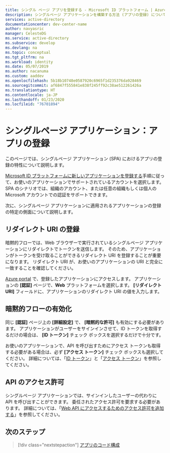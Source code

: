 ```yaml
---
title: シングル ページ アプリを登録する - Microsoft ID プラットフォーム | Azure
description: シングルページ アプリケーションを構築する方法 (アプリの登録) について説明します
services: active-directory
documentationcenter: dev-center-name
author: navyasric
manager: CelesteDG
ms.service: active-directory
ms.subservice: develop
ms.devlang: na
ms.topic: conceptual
ms.tgt_pltfrm: na
ms.workload: identity
ms.date: 05/07/2019
ms.author: nacanuma
ms.custom: aaddev
ms.openlocfilehash: 5b18b10748e0587920c6965f1d235376da928469
ms.sourcegitcommit: af6847f555841e838f245ff92c38ae512261426a
ms.translationtype: HT
ms.contentlocale: ja-JP
ms.lasthandoff: 01/23/2020
ms.locfileid: "76701894"
---
```

# <a name="single-page-application-app-registration"></a>シングルページ アプリケーション：アプリの登録

このページでは、シングルページ アプリケーション (SPA) におけるアプリの登録の特性について説明します。

[Microsoft ID プラットフォームに新しいアプリケーションを登録する](quickstart-register-app.md)手順に従って、お使いのアプリケーションでサポートされているアカウントを選択します。 SPA のシナリオでは、組織のアカウント、または任意の組織もしくは個人の Microsoft アカウントでの認証をサポートできます。

次に、シングルページ アプリケーションに適用されるアプリケーションの登録の特定の側面について説明します。

## <a name="register-a-redirect-uri"></a>リダイレクト URI の登録

暗黙的フローでは、Web ブラウザーで実行されているシングルページ アプリケーションにリダイレクトでトークンを送信します。 そのため、アプリケーションがトークンを受け取ることができるリダイレクト URI を登録することが重要になります。 リダイレクト URI が、お使いのアプリケーションの URI と完全に一致することを確認してください。

[Azure portal](https://go.microsoft.com/fwlink/?linkid=2083908) で、登録したアプリケーションにアクセスします。 アプリケーションの **[認証]** ページで、**Web** プラットフォームを選択します。 **[リダイレクト URI]** フィールドに、アプリケーションのリダイレクト URI の値を入力します。

## <a name="enable-the-implicit-flow"></a>暗黙的フローの有効化

同じ **[認証]** ページ上の **[詳細設定]** で、 **[暗黙的な許可]** も有効にする必要があります。 アプリケーションがユーザーをサインインさせて、ID トークンを取得するだけの場合は、 **[ID トークン]** チェック ボックスを選択するだけで十分です。

お使いのアプリケーションで、API を呼び出すためにアクセス トークンも取得する必要がある場合は、必ず **[アクセス トークン]** チェック ボックスも選択してください。 詳細については、「[ID トークン](./id-tokens.md)」と「[アクセス トークン](./access-tokens.md)」を参照してください。

## <a name="api-permissions"></a>API のアクセス許可

シングルページ アプリケーションでは、サインインしたユーザーの代わりに API を呼び出すことができます。 委任されたアクセス許可を要求する必要があります。 詳細については、「[Web API にアクセスするためのアクセス許可を追加する](quickstart-configure-app-access-web-apis.md#add-permissions-to-access-web-apis)」を参照してください。

## <a name="next-steps"></a>次のステップ

> [!div class="nextstepaction"]
> [アプリのコード構成](scenario-spa-app-configuration.md)
